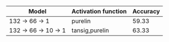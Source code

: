 | Model                 | Activation function  | Accuracy      |
| ----------------------|----------------------| ------------- |
| 132 -> 66 -> 1        |     purelin           | 59.33         |
| 132 -> 66 -> 10 -> 1  |   tansig,purelin      | 63.33         |
